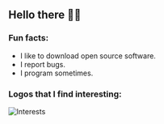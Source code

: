 ## Hello there 🙋‍♂️

### Fun facts:

- I like to download open source software.
- I report bugs.
- I program sometimes.

### Logos that I find interesting:

![Interests](https://skillicons.dev/icons?i=rust,linux,ros,github,bash,latex&perline=3)

